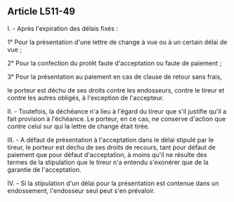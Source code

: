 Article L511-49
----
I. - Après l'expiration des délais fixés :

1° Pour la présentation d'une lettre de change à vue ou à un certain délai de
vue ;

2° Pour la confection du protêt faute d'acceptation ou faute de paiement ;

3° Pour la présentation au paiement en cas de clause de retour sans frais,

le porteur est déchu de ses droits contre les endosseurs, contre le tireur et
contre les autres obligés, à l'exception de l'accepteur.

II. - Toutefois, la déchéance n'a lieu à l'égard du tireur que s'il justifie
qu'il a fait provision à l'échéance. Le porteur, en ce cas, ne conserve d'action
que contre celui sur qui la lettre de change était tirée.

III. - A défaut de présentation à l'acceptation dans le délai stipulé par le
tireur, le porteur est déchu de ses droits de recours, tant pour défaut de
paiement que pour défaut d'acceptation, à moins qu'il ne résulte des termes de
la stipulation que le tireur n'a entendu s'exonérer que de la garantie de
l'acceptation.

IV. - Si la stipulation d'un délai pour la présentation est contenue dans un
endossement, l'endosseur seul peut s'en prévaloir.
